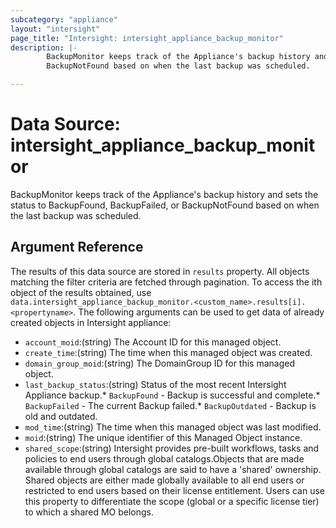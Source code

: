 ```yaml
---
subcategory: "appliance"
layout: "intersight"
page_title: "Intersight: intersight_appliance_backup_monitor"
description: |-
        BackupMonitor keeps track of the Appliance's backup history and sets the status to BackupFound, BackupFailed, or
        BackupNotFound based on when the last backup was scheduled.

---
```


# Data Source: intersight_appliance_backup_monitor
BackupMonitor keeps track of the Appliance's backup history and sets the status to BackupFound, BackupFailed, or 
BackupNotFound based on when the last backup was scheduled.
## Argument Reference
The results of this data source are stored in `results` property.
All objects matching the filter criteria are fetched through pagination.
To access the ith object of the results obtained, use `data.intersight_appliance_backup_monitor.<custom_name>.results[i].<propertyname>`.
The following arguments can be used to get data of already created objects in Intersight appliance:
* `account_moid`:(string) The Account ID for this managed object. 
* `create_time`:(string) The time when this managed object was created. 
* `domain_group_moid`:(string) The DomainGroup ID for this managed object. 
* `last_backup_status`:(string) Status of the most recent Intersight Appliance backup.* `BackupFound` - Backup is successful and complete.* `BackupFailed` - The current Backup failed.* `BackupOutdated` - Backup is old and outdated. 
* `mod_time`:(string) The time when this managed object was last modified. 
* `moid`:(string) The unique identifier of this Managed Object instance. 
* `shared_scope`:(string) Intersight provides pre-built workflows, tasks and policies to end users through global catalogs.Objects that are made available through global catalogs are said to have a 'shared' ownership. Shared objects are either made globally available to all end users or restricted to end users based on their license entitlement. Users can use this property to differentiate the scope (global or a specific license tier) to which a shared MO belongs. 
 
